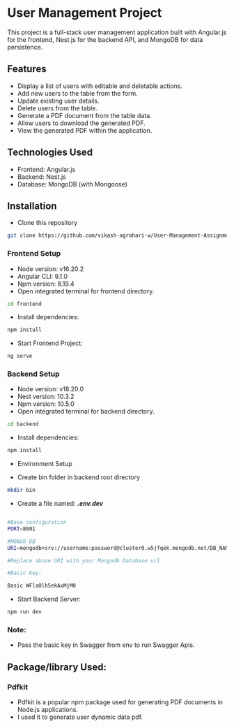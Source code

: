 
# User Management Project
This project is a full-stack user management application built with Angular.js for the frontend, Nest.js for the backend API, and MongoDB for data persistence.

## Features
- Display a list of users with editable and deletable actions.
- Add new users to the table from the form.
- Update existing user details.
- Delete users from the table.
- Generate a PDF document from the table data.
- Allow users to download the generated PDF.
- View the generated PDF within the application.

## Technologies Used
- Frontend: Angular.js
- Backend: Nest.js
- Database: MongoDB (with Mongoose)

## Installation
- Clone this repository
```bash
git clone https://github.com/vikash-agrahari-w/User-Management-Assignment
```
### Frontend Setup
- Node version:  v16.20.2
- Angular CLI: 9.1.0
- Npm version: 8.19.4
- Open integrated terminal for frontend directory.
``` bash
cd frontend
```
- Install dependencies:

```bash
npm install
```
- Start Frontend Project:

```bash
ng serve
```
### Backend Setup
- Node version:  v18.20.0
- Nest version: 10.3.2
- Npm version: 10.5.0
- Open integrated terminal for backend directory.
``` bash
cd backend
```
- Install dependencies:

```bash
npm install
```

- Environment Setup

- Create bin folder in backend root directory

```bash
mkdir bin
```
- Create a file named: **_.env.dev_**

```bash

#Base configuration
PORT=8001

#MONGO DB
URI=mongodb+srv://username:password@cluster0.w5jfqek.mongodb.net/DB_NAME

#Replace above URI with your Mongodb Database url 

#Basic Key:

Basic WFlaOlh5ekAxMjM0

```
- Start Backend Server:
```bash
npm run dev
``````

### Note: 
- Pass the basic key in Swagger from env to run Swagger Apis.

## Package/library Used:

### Pdfkit
- Pdfkit is a popular npm package used for generating PDF documents in Node.js applications. 
- I used it to generate user dynamic data pdf.